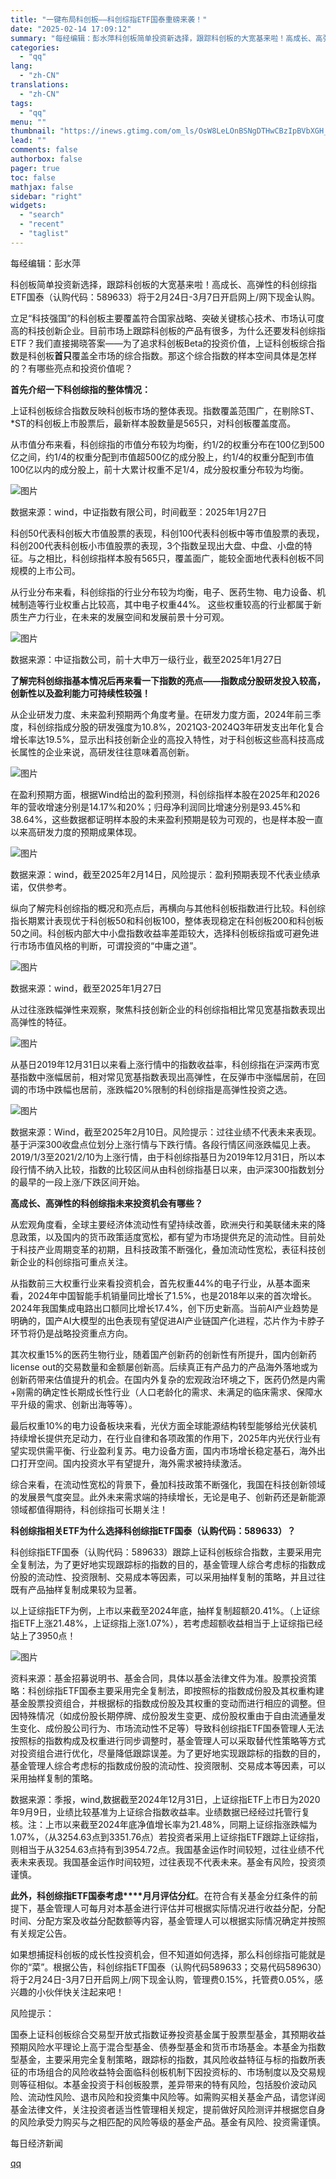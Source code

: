 ```yaml
---
title: "一键布局科创板——科创综指ETF国泰重磅来袭！"
date: "2025-02-14 17:09:12"
summary: "每经编辑：彭水萍科创板简单投资新选择，跟踪科创板的大宽基来啦！高成长、高弹性的科创综指ETF国泰（认..."
categories:
  - "qq"
lang:
  - "zh-CN"
translations:
  - "zh-CN"
tags:
  - "qq"
menu: ""
thumbnail: "https://inews.gtimg.com/om_ls/OsW8LeLOnBSNgDTHwCBzIpBVbXGH_2NB_aHgDVV-Bm50UAA_640360/0"
lead: ""
comments: false
authorbox: false
pager: true
toc: false
mathjax: false
sidebar: "right"
widgets:
  - "search"
  - "recent"
  - "taglist"
---
```


每经编辑：彭水萍

科创板简单投资新选择，跟踪科创板的大宽基来啦！高成长、高弹性的科创综指ETF国泰（认购代码：589633）将于2月24日-3月7日开启网上/网下现金认购。

立足“科技强国”的科创板主要覆盖符合国家战略、突破关键核心技术、市场认可度高的科技创新企业。目前市场上跟踪科创板的产品有很多，为什么还要发科创综指ETF？我们直接揭晓答案——为了追求科创板Beta的投资价值，上证科创板综合指数是科创板**首只**覆盖全市场的综合指数。那这个综合指数的样本空间具体是怎样的？有哪些亮点和投资价值呢？

**首先介绍一下科创综指的整体情况：**

上证科创板综合指数反映科创板市场的整体表现。指数覆盖范围广，在剔除ST、\*ST的科创板上市股票后，最新样本股数量是565只，对科创板覆盖度高。

从市值分布来看，科创综指的市值分布较为均衡，约1/2的权重分布在100亿到500亿之间，约1/4的权重分配到市值超500亿的成分股上，约1/4的权重分配到市值100亿以内的成分股上，前十大累计权重不足1/4，成分股权重分布较为均衡。

![图片](https://inews.gtimg.com/om_bt/O3gV9R8HBiB1PbUf7YHpTwLVjQsVqyS7dQYrTLp54zibYAA/641)

数据来源：wind，中证指数有限公司，时间截至：2025年1月27日

科创50代表科创板大市值股票的表现，科创100代表科创板中等市值股票的表现，科创200代表科创板小市值股票的表现，3个指数呈现出大盘、中盘、小盘的特征。与之相比，科创综指样本股有565只，覆盖面广，能较全面地代表科创板不同规模的上市公司。

从行业分布来看，科创综指的行业分布较为均衡，电子、医药生物、电力设备、机械制造等行业权重占比较高，其中电子权重44%。 这些权重较高的行业都属于新质生产力行业，在未来的发展空间和发展前景十分可观。

![图片](https://inews.gtimg.com/om_bt/OySqsry6TNt9nCfeOrxYo30alEHwsFWgfTN-E64Nzo7SQAA/641)

数据来源：中证指数公司，前十大申万一级行业，截至2025年1月27日

**了解完科创综指基本情况后再来看一下指数的亮点——指数成分股研发投入较高，创新性以及盈利能力可持续性较强！**

从企业研发力度、未来盈利预期两个角度考量。在研发力度方面，2024年前三季度，科创综指成分股的研发强度为10.8%，2021Q3-2024Q3年研发支出年化复合增长率达19.5%，显示出科技创新企业的高投入特性，对于科创板这些高科技高成长属性的企业来说，高研发往往意味着高创新。

![图片](https://inews.gtimg.com/om_bt/O3snGzBlmqsaW2aFzjgNv2DIy_zWPr5d0xClVF83Eo-78AA/641)

在盈利预期方面，根据Wind给出的盈利预测，科创综指样本股在2025年和2026年的营收增速分别是14.17%和20%；归母净利润同比增速分别是93.45%和38.64%，这些数据都证明样本股的未来盈利预期是较为可观的，也是样本股一直以来高研发力度的预期成果体现。

![图片](https://inews.gtimg.com/om_bt/O8tzQ387-yXyTBmxqcQxORlrnOO4CYOTIo-HYgvZz0SkcAA/641)

数据来源：wind，截至2025年2月14日，风险提示：盈利预期表现不代表业绩承诺，仅供参考。

纵向了解完科创综指的概况和亮点后，再横向与其他科创板指数进行比较。科创综指长期累计表现优于科创板50和科创板100，整体表现稳定在科创板200和科创板50之间。科创板内部大中小盘指数收益率差距较大，选择科创板综指或可避免进行市场市值风格的判断，可谓投资的“中庸之道”。

![图片](https://inews.gtimg.com/om_bt/OnQg9qHZvvweznDuC4-SnVX2qp8WOpdwcujoIPyG7gP1kAA/641)

数据来源：wind，截至2025年1月27日

从过往涨跌幅弹性来观察，聚焦科技创新企业的科创综指相比常见宽基指数表现出高弹性的特征。

![图片](https://inews.gtimg.com/om_bt/Omib8uFykpf6OU4Q9Qft3duMMCkipExaLBqgs6xAJlnG8AA/641)

从基日2019年12月31日以来看上涨行情中的指数收益率，科创综指在沪深两市宽基指数中涨幅居前，相对常见宽基指数表现出高弹性，在反弹市中涨幅居前，在回调的市场中跌幅也居前，涨跌幅20%限制的科创综指是高弹性投资之选。

![图片](https://inews.gtimg.com/om_bt/O5IrDxV75LJsN3HwjTiyr_Gn5-BQUHd7Q1xKPuzjUdgkUAA/641)

数据来源：Wind，截至2025年2月10日。风险提示：过往业绩不代表未来表现。基于沪深300收盘点位划分上涨行情与下跌行情。各段行情区间涨跌幅见上表。 2019/1/3至2021/2/10为上涨行情，由于科创综指基日为2019年12月31日，所以本段行情不纳入比较，指数的比较区间从由科创综指基日以来，由沪深300指数划分的最早的一段上涨/下跌区间开始。

**高成长、高弹性的科创综指未来投资机会有哪些？**

从宏观角度看，全球主要经济体流动性有望持续改善，欧洲央行和美联储未来的降息政策，以及国内的货币政策适度宽松，都有望为市场提供充足的流动性。目前处于科技产业周期变革的初期，且科技政策不断强化，叠加流动性宽松，表征科技创新企业的科创综指可重点关注。

从指数前三大权重行业来看投资机会，首先权重44%的电子行业，从基本面来看，2024年中国智能手机销量同比增长了1.5%，也是2018年以来的首次增长。2024年我国集成电路出口额同比增长17.4%，创下历史新高。当前AI产业趋势是明确的，国产AI大模型的出色表现有望促进AI产业链国产化进程，芯片作为卡脖子环节将仍是战略投资重点方向。

其次权重15%的医药生物行业，随着国产创新药的创新性有所提升，国内创新药license out的交易数量和金额屡创新高。后续真正有产品力的产品海外落地或为创新药带来估值提升的机会。在国内外复杂的宏观政治环境之下，医药仍然是内需+刚需的确定性长期成长性行业（人口老龄化的需求、未满足的临床需求、保障水平升级的需求、创新出海等等）。

最后权重10%的电力设备板块来看，光伏方面全球能源结构转型能够给光伏装机持续增长提供充足动力，在行业自律和各项政策的作用下，2025年内光伏行业有望实现供需平衡、行业盈利复苏。电力设备方面，国内市场增长稳定基石，海外出口打开空间。国内投资水平有望提升，海外需求被持续激活。

综合来看，在流动性宽松的背景下，叠加科技政策不断强化，我国在科技创新领域的发展景气度突显。此外未来需求端的持续增长，无论是电子、创新药还是新能源领域都值得期待，科创综指可长期关注！

**科创综指相关****ETF****为什么选择科创综指****ETF国泰（认购代码****：****589633）****？**

科创综指ETF国泰（认购代码：589633）跟踪上证科创板综合指数，主要采用完全复制法，为了更好地实现跟踪标的指数的目的，基金管理人综合考虑标的指数成份股的流动性、投资限制、交易成本等因素，可以采用抽样复制的策略，并且过往既有产品抽样复制成果较为显著。

以上证综指ETF为例，上市以来截至2024年底，抽样复制超额20.41%。（上证综指ETF上涨21.48%，上证综指上涨1.07%），若考虑超额收益相当于上证综指已经站上了3950点！

![图片](https://inews.gtimg.com/om_bt/OKWmhNoF6_P4HRneaA1jxexqY3hsqA7KUv8lgTANgdn6UAA/641)

资料来源：基金招募说明书、基金合同，具体以基金法律文件为准。股票投资策略：科创综指ETF国泰主要采用完全复制法，即按照标的指数成份股及其权重构建基金股票投资组合，并根据标的指数成份股及其权重的变动而进行相应的调整。但因特殊情况（如成份股长期停牌、成份股发生变更、成份股权重由于自由流通量发生变化、成份股公司行为、市场流动性不足等）导致科创综指ETF国泰管理人无法按照标的指数构成及权重进行同步调整时，基金管理人可以采取替代性策略等方式对投资组合进行优化，尽量降低跟踪误差。为了更好地实现跟踪标的指数的目的，基金管理人综合考虑标的指数成份股的流动性、投资限制、交易成本等因素，可以采用抽样复制的策略。

数据来源：季报，wind,数据截至2024年12月31日，上证综指ETF上市日为2020年9月9日，业绩比较基准为上证综合指数收益率。业绩数据已经经过托管行复核。注：上市以来截至2024年底净值增长率为21.48%，同期上证综指涨跌幅为1.07%，（从3254.63点到3351.76点）若投资者采用上证综指ETF跟踪上证综指，则相当于从3254.63点持有到3954.72点。我国基金运作时间较短，过往业绩不代表未来表现。我国基金运作时间较短，过往表现不代表未来。基金有风险，投资须谨慎。

**此外，科创综指****ETF国泰****考虑****月月评估分红**。在符合有关基金分红条件的前提下，基金管理人可每月对本基金进行评估并可根据实际情况进行收益分配，分配时间、分配方案及收益分配数额等内容，基金管理人可以根据实际情况确定并按照有关规定公告。

如果想捕捉科创板的成长性投资机会，但不知道如何选择，那么科创综指可能就是你的“菜”。根据公告，科创综指ETF国泰（认购代码589633；交易代码589630）将于2月24日-3月7日开启网上/网下现金认购，管理费0.15%，托管费0.05%，感兴趣的小伙伴快关注起来吧！

风险提示：

国泰上证科创板综合交易型开放式指数证券投资基金属于股票型基金，其预期收益预期风险水平理论上高于混合型基金、债券型基金和货币市场基金。本基金为指数型基金，主要采用完全复制策略，跟踪标的指数，其风险收益特征与标的指数所表征的市场组合的风险收益特会面临科创板机制下因投资标的、市场制度以及交易规则等征相似。本基金投资于科创板股票，差异带来的特有风险，包括股价波动风险、流动性风险、退市风险和投资集中风险等。如需购买相关基金产品，请您详阅基金法律文件，关注投资者适当性管理相关规定，提前做好风险测评并根据您自身的风险承受力购买与之相匹配的风险等级的基金产品。基金有风险、投资需谨慎。

  

每日经济新闻

[qq](https://new.qq.com/rain/a/20250214A06NBO00)
